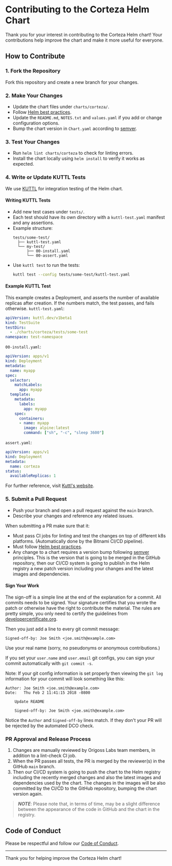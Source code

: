 # Contributing to the Corteza Helm Chart

Thank you for your interest in contributing to the Corteza Helm chart! Your contributions help improve the chart and make it more useful for everyone.

## How to Contribute

### 1. Fork the Repository

Fork this repository and create a new branch for your changes.

### 2. Make Your Changes

- Update the chart files under `charts/corteza/`.
- Follow [Helm best practices](https://helm.sh/docs/chart_best_practices/).
- Update the `README.md`, `NOTES.txt` and `values.yaml` if you add or change configuration options.
- Bump the chart version in `Chart.yaml` according to [semver](https://semver.org/).

### 3. Test Your Changes

- Run `helm lint charts/corteza` to check for linting errors.
- Install the chart locally using `helm install` to verify it works as expected.

### 4. Write or Update KUTTL Tests

We use [KUTTL](https://kuttl.dev/) for integration testing of the Helm chart.

#### Writing KUTTL Tests

- Add new test cases under `tests/`.
- Each test should have its own directory with a `kuttl-test.yaml` manifest and any assertions.
- Example structure:
  ```
  tests/some-test/
    ├── kuttl-test.yaml
    └── my-test/
        ├── 00-install.yaml
        └── 00-assert.yaml
  ```
- Use `kuttl test` to run the tests:
  ```sh
  kuttl test --config tests/some-test/kuttl-test.yaml
  ```

#### Example KUTTL Test
This example creates a Deployment, and asserts the number of available replicas after creation. If the numbers match, the test passes, and fails otherwise.
`kuttl-test.yaml`:
```yaml
apiVersion: kuttl.dev/v1beta1
kind: TestSuite
testDirs:
  - ./charts/corteza/tests/some-test
namespace: test-namespace

```

`00-install.yaml`:
```yaml
apiVersion: apps/v1
kind: Deployment
metadata:
  name: myapp
spec:
  selector:
    matchLabels:
      app: myapp
  template:
    metadata:
      labels:
        app: myapp
    spec:
      containers:
      - name: myapp
        image: alpine:latest
        command: ["sh", "-c", "sleep 3600"]

```

`assert.yaml`:
```yaml
apiVersion: apps/v1
kind: Deployment
metadata:
  name: corteza
status:
  availableReplicas: 1
```

For further reference, visit [Kuttl's website](https://kuttl.dev/docs/kuttl-test-harness.html#writing-your-first-test).

### 5. Submit a Pull Request

- Push your branch and open a pull request against the `main` branch.
- Describe your changes and reference any related issues.

When submitting a PR make sure that it:

- Must pass CI jobs for linting and test the changes on top of different k8s platforms. (Automatically done by the Bitnami CI/CD pipeline).
- Must follow [Helm best practices](https://helm.sh/docs/chart_best_practices/).
- Any change to a chart requires a version bump following [semver](https://semver.org/) principles. This is the version that is going to be merged in the GitHub repository, then our CI/CD system is going to publish in the Helm registry a new patch version including your changes and the latest images and dependencies.

#### Sign Your Work

The sign-off is a simple line at the end of the explanation for a commit. All commits needs to be signed. Your signature certifies that you wrote the patch or otherwise have the right to contribute the material. The rules are pretty simple, you only need to certify the guidelines from [developercertificate.org](https://developercertificate.org/).

Then you just add a line to every git commit message:

```text
Signed-off-by: Joe Smith <joe.smith@example.com>
```

Use your real name (sorry, no pseudonyms or anonymous contributions.)

If you set your `user.name` and `user.email` git configs, you can sign your commit automatically with `git commit -s`.

Note: If your git config information is set properly then viewing the `git log` information for your commit will look something like this:

```text
Author: Joe Smith <joe.smith@example.com>
Date:   Thu Feb 2 11:41:15 2018 -0800

    Update README

    Signed-off-by: Joe Smith <joe.smith@example.com>
```

Notice the `Author` and `Signed-off-by` lines match. If they don't your PR will be rejected by the automated DCO check.

### PR Approval and Release Process

1. Changes are manually reviewed by Origoss Labs team members, in addition to a lint-check CI job.
2. When the PR passes all tests, the PR is merged by the reviewer(s) in the GitHub `main` branch.
3. Then our CI/CD system is going to push the chart to the Helm registry including the recently merged changes and also the latest images and dependencies used by the chart. The changes in the images will be also committed by the CI/CD to the GitHub repository, bumping the chart version again.

> ***NOTE***: Please note that, in terms of time, may be a slight difference between the appearance of the code in GitHub and the chart in the registry.

## Code of Conduct

Please be respectful and follow our [Code of Conduct](../CODE_OF_CONDUCT.md).

---

Thank you for helping improve the Corteza Helm chart!
